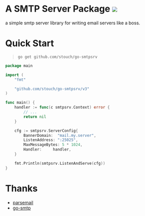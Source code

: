 A SMTP Server Package [![](https://img.shields.io/badge/godoc-reference-5272B4.svg?style=flat-square)](https://godoc.org/github.com/stouch/go-smtpsrv)
=============================
a simple smtp server library for writing email servers like a boss.

Quick Start
===========
> `go get github.com/stouch/go-smtpsrv`

```go
package main

import (
	"fmt"

	"github.com/stouch/go-smtpsrv/v3"
)

func main() {
	handler := func(c smtpsrv.Context) error {
		// ...
		return nil
	}

	cfg := smtpsrv.ServerConfig{
		BannerDomain:  "mail.my.server",
		ListenAddress: ":25025",
		MaxMessageBytes: 5 * 1024,
		Handler:     handler,
	}

	fmt.Println(smtpsrv.ListenAndServe(cfg))
}

```

Thanks
=======
- [parsemail](https://github.com/DusanKasan/parsemail)
- [go-smtp](github.com/emersion/go-smtp)
